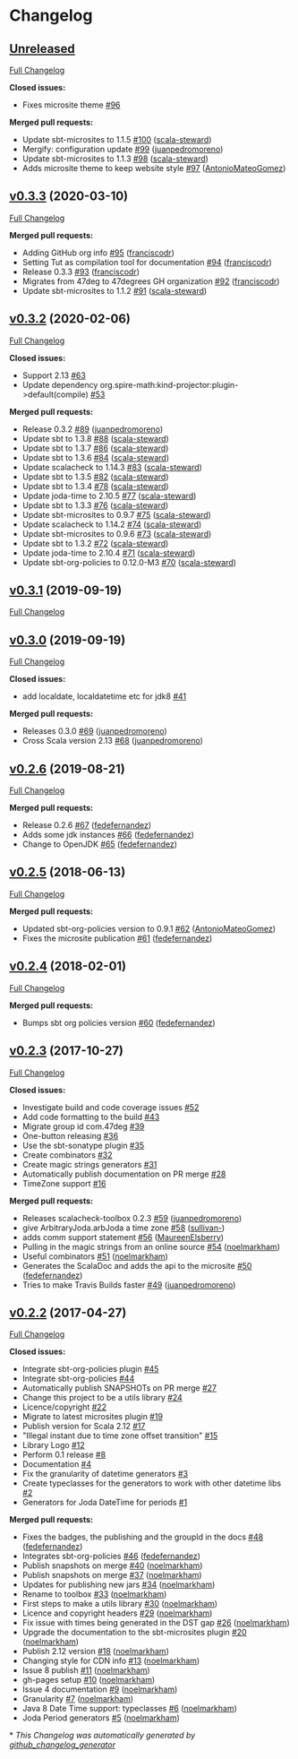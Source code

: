# Changelog

## [Unreleased](https://github.com/47degrees/scalacheck-toolbox/tree/HEAD)

[Full Changelog](https://github.com/47degrees/scalacheck-toolbox/compare/v0.3.3...HEAD)

**Closed issues:**

- Fixes microsite theme [\#96](https://github.com/47degrees/scalacheck-toolbox/issues/96)

**Merged pull requests:**

- Update sbt-microsites to 1.1.5 [\#100](https://github.com/47degrees/scalacheck-toolbox/pull/100) ([scala-steward](https://github.com/scala-steward))
- Mergify: configuration update [\#99](https://github.com/47degrees/scalacheck-toolbox/pull/99) ([juanpedromoreno](https://github.com/juanpedromoreno))
- Update sbt-microsites to 1.1.3 [\#98](https://github.com/47degrees/scalacheck-toolbox/pull/98) ([scala-steward](https://github.com/scala-steward))
- Adds microsite theme to keep website style [\#97](https://github.com/47degrees/scalacheck-toolbox/pull/97) ([AntonioMateoGomez](https://github.com/AntonioMateoGomez))

## [v0.3.3](https://github.com/47degrees/scalacheck-toolbox/tree/v0.3.3) (2020-03-10)

[Full Changelog](https://github.com/47degrees/scalacheck-toolbox/compare/v0.3.2...v0.3.3)

**Merged pull requests:**

- Adding GitHub org info [\#95](https://github.com/47degrees/scalacheck-toolbox/pull/95) ([franciscodr](https://github.com/franciscodr))
- Setting Tut as compilation tool for documentation [\#94](https://github.com/47degrees/scalacheck-toolbox/pull/94) ([franciscodr](https://github.com/franciscodr))
- Release 0.3.3 [\#93](https://github.com/47degrees/scalacheck-toolbox/pull/93) ([franciscodr](https://github.com/franciscodr))
- Migrates from 47deg to 47degrees GH organization [\#92](https://github.com/47degrees/scalacheck-toolbox/pull/92) ([franciscodr](https://github.com/franciscodr))
- Update sbt-microsites to 1.1.2 [\#91](https://github.com/47degrees/scalacheck-toolbox/pull/91) ([scala-steward](https://github.com/scala-steward))

## [v0.3.2](https://github.com/47degrees/scalacheck-toolbox/tree/v0.3.2) (2020-02-06)

[Full Changelog](https://github.com/47degrees/scalacheck-toolbox/compare/v0.3.1...v0.3.2)

**Closed issues:**

- Support 2.13 [\#63](https://github.com/47degrees/scalacheck-toolbox/issues/63)
- Update dependency org.spire-math:kind-projector:plugin-\>default\(compile\) [\#53](https://github.com/47degrees/scalacheck-toolbox/issues/53)

**Merged pull requests:**

- Release 0.3.2 [\#89](https://github.com/47degrees/scalacheck-toolbox/pull/89) ([juanpedromoreno](https://github.com/juanpedromoreno))
- Update sbt to 1.3.8 [\#88](https://github.com/47degrees/scalacheck-toolbox/pull/88) ([scala-steward](https://github.com/scala-steward))
- Update sbt to 1.3.7 [\#86](https://github.com/47degrees/scalacheck-toolbox/pull/86) ([scala-steward](https://github.com/scala-steward))
- Update sbt to 1.3.6 [\#84](https://github.com/47degrees/scalacheck-toolbox/pull/84) ([scala-steward](https://github.com/scala-steward))
- Update scalacheck to 1.14.3 [\#83](https://github.com/47degrees/scalacheck-toolbox/pull/83) ([scala-steward](https://github.com/scala-steward))
- Update sbt to 1.3.5 [\#82](https://github.com/47degrees/scalacheck-toolbox/pull/82) ([scala-steward](https://github.com/scala-steward))
- Update sbt to 1.3.4 [\#78](https://github.com/47degrees/scalacheck-toolbox/pull/78) ([scala-steward](https://github.com/scala-steward))
- Update joda-time to 2.10.5 [\#77](https://github.com/47degrees/scalacheck-toolbox/pull/77) ([scala-steward](https://github.com/scala-steward))
- Update sbt to 1.3.3 [\#76](https://github.com/47degrees/scalacheck-toolbox/pull/76) ([scala-steward](https://github.com/scala-steward))
- Update sbt-microsites to 0.9.7 [\#75](https://github.com/47degrees/scalacheck-toolbox/pull/75) ([scala-steward](https://github.com/scala-steward))
- Update scalacheck to 1.14.2 [\#74](https://github.com/47degrees/scalacheck-toolbox/pull/74) ([scala-steward](https://github.com/scala-steward))
- Update sbt-microsites to 0.9.6 [\#73](https://github.com/47degrees/scalacheck-toolbox/pull/73) ([scala-steward](https://github.com/scala-steward))
- Update sbt to 1.3.2 [\#72](https://github.com/47degrees/scalacheck-toolbox/pull/72) ([scala-steward](https://github.com/scala-steward))
- Update joda-time to 2.10.4 [\#71](https://github.com/47degrees/scalacheck-toolbox/pull/71) ([scala-steward](https://github.com/scala-steward))
- Update sbt-org-policies to 0.12.0-M3 [\#70](https://github.com/47degrees/scalacheck-toolbox/pull/70) ([scala-steward](https://github.com/scala-steward))

## [v0.3.1](https://github.com/47degrees/scalacheck-toolbox/tree/v0.3.1) (2019-09-19)

[Full Changelog](https://github.com/47degrees/scalacheck-toolbox/compare/v0.3.0...v0.3.1)

## [v0.3.0](https://github.com/47degrees/scalacheck-toolbox/tree/v0.3.0) (2019-09-19)

[Full Changelog](https://github.com/47degrees/scalacheck-toolbox/compare/v0.2.6...v0.3.0)

**Closed issues:**

- add localdate, localdatetime etc for jdk8 [\#41](https://github.com/47degrees/scalacheck-toolbox/issues/41)

**Merged pull requests:**

- Releases 0.3.0 [\#69](https://github.com/47degrees/scalacheck-toolbox/pull/69) ([juanpedromoreno](https://github.com/juanpedromoreno))
- Cross Scala version 2.13 [\#68](https://github.com/47degrees/scalacheck-toolbox/pull/68) ([juanpedromoreno](https://github.com/juanpedromoreno))

## [v0.2.6](https://github.com/47degrees/scalacheck-toolbox/tree/v0.2.6) (2019-08-21)

[Full Changelog](https://github.com/47degrees/scalacheck-toolbox/compare/v0.2.5...v0.2.6)

**Merged pull requests:**

- Release 0.2.6 [\#67](https://github.com/47degrees/scalacheck-toolbox/pull/67) ([fedefernandez](https://github.com/fedefernandez))
- Adds some jdk instances [\#66](https://github.com/47degrees/scalacheck-toolbox/pull/66) ([fedefernandez](https://github.com/fedefernandez))
- Change to OpenJDK [\#65](https://github.com/47degrees/scalacheck-toolbox/pull/65) ([fedefernandez](https://github.com/fedefernandez))

## [v0.2.5](https://github.com/47degrees/scalacheck-toolbox/tree/v0.2.5) (2018-06-13)

[Full Changelog](https://github.com/47degrees/scalacheck-toolbox/compare/v0.2.4...v0.2.5)

**Merged pull requests:**

- Updated sbt-org-policies version to 0.9.1 [\#62](https://github.com/47degrees/scalacheck-toolbox/pull/62) ([AntonioMateoGomez](https://github.com/AntonioMateoGomez))
- Fixes the microsite publication [\#61](https://github.com/47degrees/scalacheck-toolbox/pull/61) ([fedefernandez](https://github.com/fedefernandez))

## [v0.2.4](https://github.com/47degrees/scalacheck-toolbox/tree/v0.2.4) (2018-02-01)

[Full Changelog](https://github.com/47degrees/scalacheck-toolbox/compare/v0.2.3...v0.2.4)

**Merged pull requests:**

- Bumps sbt org policies version [\#60](https://github.com/47degrees/scalacheck-toolbox/pull/60) ([fedefernandez](https://github.com/fedefernandez))

## [v0.2.3](https://github.com/47degrees/scalacheck-toolbox/tree/v0.2.3) (2017-10-27)

[Full Changelog](https://github.com/47degrees/scalacheck-toolbox/compare/v0.2.2...v0.2.3)

**Closed issues:**

- Investigate build and code coverage issues [\#52](https://github.com/47degrees/scalacheck-toolbox/issues/52)
- Add code formatting to the build [\#43](https://github.com/47degrees/scalacheck-toolbox/issues/43)
- Migrate group id com.47deg [\#39](https://github.com/47degrees/scalacheck-toolbox/issues/39)
- One-button releasing [\#36](https://github.com/47degrees/scalacheck-toolbox/issues/36)
- Use the sbt-sonatype plugin [\#35](https://github.com/47degrees/scalacheck-toolbox/issues/35)
- Create combinators [\#32](https://github.com/47degrees/scalacheck-toolbox/issues/32)
- Create magic strings generators [\#31](https://github.com/47degrees/scalacheck-toolbox/issues/31)
- Automatically publish documentation on PR merge [\#28](https://github.com/47degrees/scalacheck-toolbox/issues/28)
- TimeZone support [\#16](https://github.com/47degrees/scalacheck-toolbox/issues/16)

**Merged pull requests:**

- Releases scalacheck-toolbox 0.2.3 [\#59](https://github.com/47degrees/scalacheck-toolbox/pull/59) ([juanpedromoreno](https://github.com/juanpedromoreno))
- give ArbitraryJoda.arbJoda a time zone [\#58](https://github.com/47degrees/scalacheck-toolbox/pull/58) ([sullivan-](https://github.com/sullivan-))
- adds comm support statement [\#56](https://github.com/47degrees/scalacheck-toolbox/pull/56) ([MaureenElsberry](https://github.com/MaureenElsberry))
- Pulling in the magic strings from an online source [\#54](https://github.com/47degrees/scalacheck-toolbox/pull/54) ([noelmarkham](https://github.com/noelmarkham))
- Useful combinators [\#51](https://github.com/47degrees/scalacheck-toolbox/pull/51) ([noelmarkham](https://github.com/noelmarkham))
- Generates the ScalaDoc and adds the api to the microsite [\#50](https://github.com/47degrees/scalacheck-toolbox/pull/50) ([fedefernandez](https://github.com/fedefernandez))
- Tries to make Travis Builds faster [\#49](https://github.com/47degrees/scalacheck-toolbox/pull/49) ([juanpedromoreno](https://github.com/juanpedromoreno))

## [v0.2.2](https://github.com/47degrees/scalacheck-toolbox/tree/v0.2.2) (2017-04-27)

[Full Changelog](https://github.com/47degrees/scalacheck-toolbox/compare/be4059bcbe415ec0a6dbdb471421be77265db99f...v0.2.2)

**Closed issues:**

- Integrate sbt-org-policies plugin [\#45](https://github.com/47degrees/scalacheck-toolbox/issues/45)
- Integrate sbt-org-policies [\#44](https://github.com/47degrees/scalacheck-toolbox/issues/44)
- Automatically publish SNAPSHOTs on PR merge [\#27](https://github.com/47degrees/scalacheck-toolbox/issues/27)
- Change this project to be a utils library [\#24](https://github.com/47degrees/scalacheck-toolbox/issues/24)
- Licence/copyright [\#22](https://github.com/47degrees/scalacheck-toolbox/issues/22)
- Migrate to latest microsites plugin [\#19](https://github.com/47degrees/scalacheck-toolbox/issues/19)
- Publish version for Scala 2.12 [\#17](https://github.com/47degrees/scalacheck-toolbox/issues/17)
- "Illegal instant due to time zone offset transition" [\#15](https://github.com/47degrees/scalacheck-toolbox/issues/15)
- Library Logo [\#12](https://github.com/47degrees/scalacheck-toolbox/issues/12)
- Perform 0.1 release [\#8](https://github.com/47degrees/scalacheck-toolbox/issues/8)
- Documentation [\#4](https://github.com/47degrees/scalacheck-toolbox/issues/4)
- Fix the granularity of datetime generators [\#3](https://github.com/47degrees/scalacheck-toolbox/issues/3)
- Create typeclasses for the generators to work with other datetime libs [\#2](https://github.com/47degrees/scalacheck-toolbox/issues/2)
- Generators for Joda DateTime for periods [\#1](https://github.com/47degrees/scalacheck-toolbox/issues/1)

**Merged pull requests:**

- Fixes the badges, the publishing and the groupId in the docs [\#48](https://github.com/47degrees/scalacheck-toolbox/pull/48) ([fedefernandez](https://github.com/fedefernandez))
- Integrates sbt-org-policies [\#46](https://github.com/47degrees/scalacheck-toolbox/pull/46) ([fedefernandez](https://github.com/fedefernandez))
- Publish snapshots on merge [\#40](https://github.com/47degrees/scalacheck-toolbox/pull/40) ([noelmarkham](https://github.com/noelmarkham))
- Publish snapshots on merge [\#37](https://github.com/47degrees/scalacheck-toolbox/pull/37) ([noelmarkham](https://github.com/noelmarkham))
- Updates for publishing new jars [\#34](https://github.com/47degrees/scalacheck-toolbox/pull/34) ([noelmarkham](https://github.com/noelmarkham))
- Rename to toolbox [\#33](https://github.com/47degrees/scalacheck-toolbox/pull/33) ([noelmarkham](https://github.com/noelmarkham))
- First steps to make a utils library [\#30](https://github.com/47degrees/scalacheck-toolbox/pull/30) ([noelmarkham](https://github.com/noelmarkham))
- Licence and copyright headers [\#29](https://github.com/47degrees/scalacheck-toolbox/pull/29) ([noelmarkham](https://github.com/noelmarkham))
- Fix issue with times being generated in the DST gap [\#26](https://github.com/47degrees/scalacheck-toolbox/pull/26) ([noelmarkham](https://github.com/noelmarkham))
- Upgrade the documentation to the sbt-microsites plugin [\#20](https://github.com/47degrees/scalacheck-toolbox/pull/20) ([noelmarkham](https://github.com/noelmarkham))
- Publish 2.12 version [\#18](https://github.com/47degrees/scalacheck-toolbox/pull/18) ([noelmarkham](https://github.com/noelmarkham))
- Changing style for CDN info [\#13](https://github.com/47degrees/scalacheck-toolbox/pull/13) ([noelmarkham](https://github.com/noelmarkham))
- Issue 8 publish [\#11](https://github.com/47degrees/scalacheck-toolbox/pull/11) ([noelmarkham](https://github.com/noelmarkham))
- gh-pages setup [\#10](https://github.com/47degrees/scalacheck-toolbox/pull/10) ([noelmarkham](https://github.com/noelmarkham))
- Issue 4 documentation [\#9](https://github.com/47degrees/scalacheck-toolbox/pull/9) ([noelmarkham](https://github.com/noelmarkham))
- Granularity [\#7](https://github.com/47degrees/scalacheck-toolbox/pull/7) ([noelmarkham](https://github.com/noelmarkham))
- Java 8 Date Time support: typeclasses [\#6](https://github.com/47degrees/scalacheck-toolbox/pull/6) ([noelmarkham](https://github.com/noelmarkham))
- Joda Period generators [\#5](https://github.com/47degrees/scalacheck-toolbox/pull/5) ([noelmarkham](https://github.com/noelmarkham))



\* *This Changelog was automatically generated by [github_changelog_generator](https://github.com/github-changelog-generator/github-changelog-generator)*
